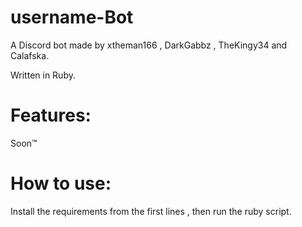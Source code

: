 # username-Bot

A Discord bot made by xtheman166 , DarkGabbz , TheKingy34 and Calafska.

Written in Ruby.

# Features:

Soon™ 

# How to use:

Install the requirements from the first lines , then run the ruby script.
